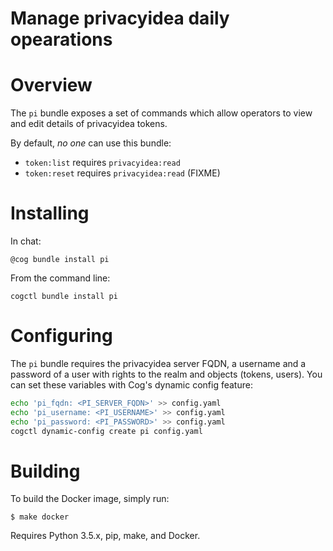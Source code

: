 Manage privacyidea daily opearations
=======================================

# Overview

The `pi` bundle exposes a set of commands which allow operators to view and
edit details of privacyidea tokens.

By default, *no one* can use this bundle: 
  * `token:list` requires `privacyidea:read`
  * `token:reset` requires `privacyidea:read` (FIXME)

# Installing

In chat:

```
@cog bundle install pi
```

From the command line:

```
cogctl bundle install pi
```

# Configuring

The `pi` bundle requires the privacyidea server FQDN, a username
and a password of a user with rights to the realm and objects (tokens, users).
You can set these variables with Cog's dynamic config feature:

```bash
echo 'pi_fqdn: <PI_SERVER_FQDN>' >> config.yaml
echo 'pi_username: <PI_USERNAME>' >> config.yaml
echo 'pi_password: <PI_PASSWORD>' >> config.yaml
cogctl dynamic-config create pi config.yaml
```

# Building

To build the Docker image, simply run:

    $ make docker

Requires Python 3.5.x, pip, make, and Docker.

